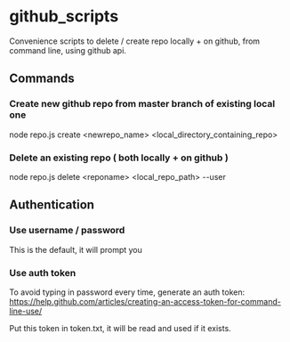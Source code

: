 # github_scripts
Convenience scripts to delete / create repo locally + on github, from command line, using github api.

## Commands

### Create new github repo from master branch of existing local one
node repo.js create \<newrepo_name\> \<local_directory_containing_repo\>

### Delete an existing repo ( both locally + on github )
node repo.js delete \<reponame\> \<local_repo_path\> --user <username>

## Authentication

### Use username / password
This is the default, it will prompt you

### Use auth token
To avoid typing in password every time, generate an auth token:
https://help.github.com/articles/creating-an-access-token-for-command-line-use/

Put this token in token.txt, it will be read and used if it exists.
